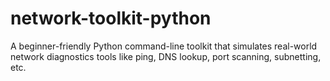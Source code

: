 # network-toolkit-python
A beginner-friendly Python command-line toolkit that simulates real-world network diagnostics tools like ping, DNS lookup, port scanning, subnetting, etc.
